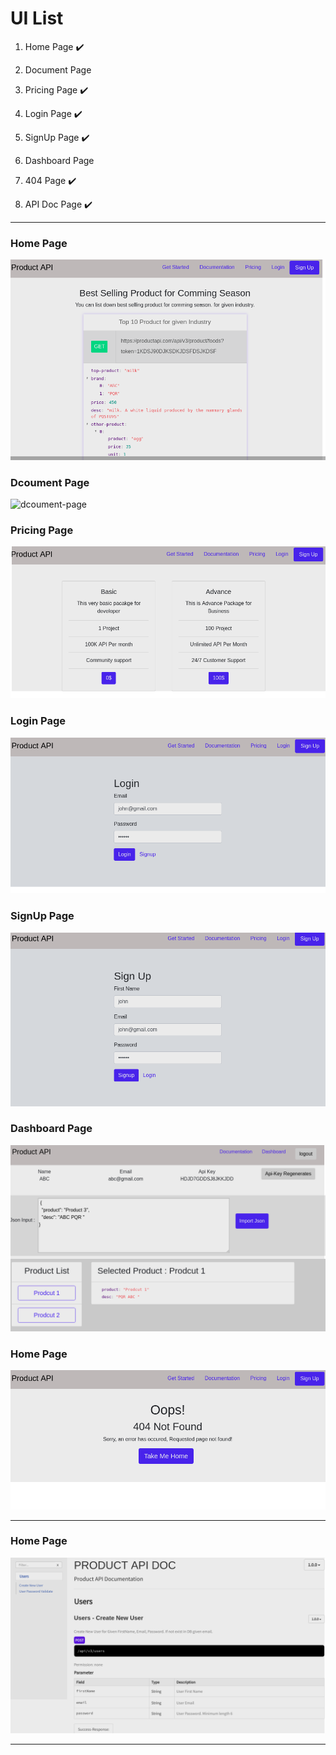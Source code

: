 # UI List 
1. Home Page :heavy_check_mark:
2. Document Page 
3. Pricing Page :heavy_check_mark:
4. Login Page :heavy_check_mark:
5. SignUp Page :heavy_check_mark:
6. Dashboard Page
7. 404 Page :heavy_check_mark:

8. API Doc Page :heavy_check_mark:
---
### Home Page 
![home-page](https://github.com/jdamilasp/productapi/blob/master/ui/01.home_page.png)

### Dcoument Page 
![dcoument-page](https://github.com/jdamilasp/productapi/blob/master/ui/02.document_page.png)

### Pricing Page 
![pricing-page](https://github.com/jdamilasp/productapi/blob/master/ui/03.pricing_page.png)

### Login Page 
![login-page](https://github.com/jdamilasp/productapi/blob/master/ui/04.login_page.png)

### SignUp Page 
![sign_up-page](https://github.com/jdamilasp/productapi/blob/master/ui/05.signup_page.png)

### Dashboard Page 
![dashboard-page](https://github.com/jdamilasp/productapi/blob/master/ui/06.dashboard_page.png)

### Home Page 
![404-page](https://github.com/jdamilasp/productapi/blob/master/ui/07.404.page.png)

---

### Home Page 
![api-docs-page](https://github.com/jdamilasp/productapi/blob/master/ui/08.apidocs.png)

---
